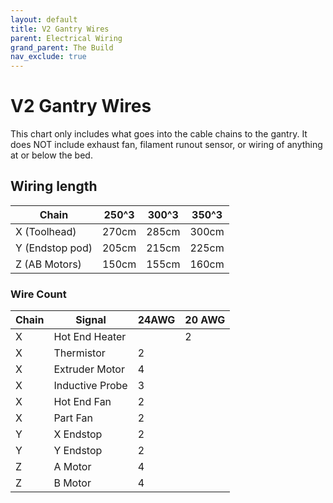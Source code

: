 ```yaml
---
layout: default
title: V2 Gantry Wires
parent: Electrical Wiring
grand_parent: The Build
nav_exclude: true
---
```


# V2 Gantry Wires

This chart only includes what goes into the cable chains to the gantry.  It does NOT include exhaust fan, filament runout sensor, or wiring of anything at or below the bed.

## Wiring length

| Chain                              | 250^3 | 300^3 | 350^3 |
| ---------------------------------- | ----- | ----- | ----- |
| X (Toolhead)    | 270cm | 285cm | 300cm |
| Y (Endstop pod) | 205cm | 215cm | 225cm |
| Z (AB Motors)   | 150cm | 155cm | 160cm |

### Wire Count

| Chain | Signal          | 24AWG | 20 AWG |
| ----- | --------------- | ----- | ------ |
| X     | Hot End Heater  |       | 2      |
| X     | Thermistor      | 2     |        |
| X     | Extruder Motor  | 4     |        |
| X     | Inductive Probe | 3     |        |
| X     | Hot End Fan     | 2     |        |
| X     | Part Fan        | 2     |        |
| Y     | X Endstop       | 2     |        |
| Y     | Y Endstop       | 2     |        |
| Z     | A Motor         | 4     |        |
| Z     | B Motor         | 4     |        |
